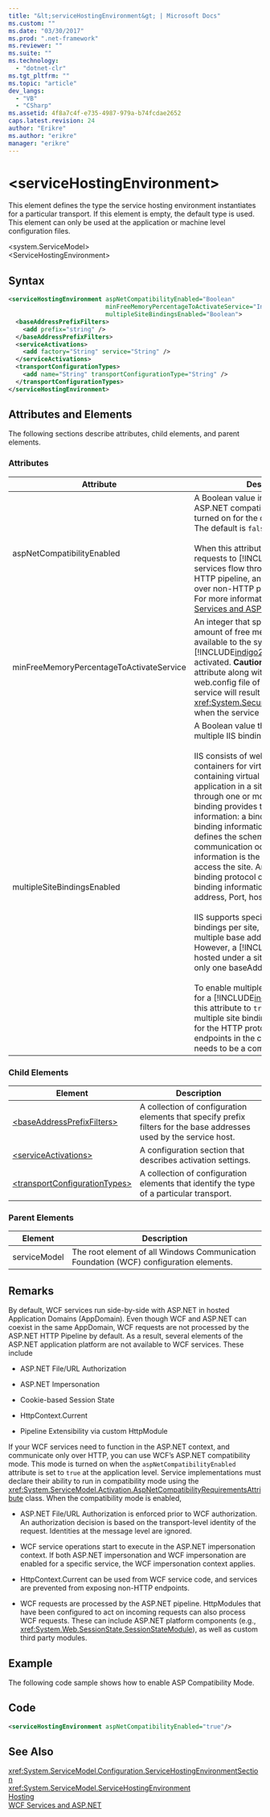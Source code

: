 ```yaml
---
title: "&lt;serviceHostingEnvironment&gt; | Microsoft Docs"
ms.custom: ""
ms.date: "03/30/2017"
ms.prod: ".net-framework"
ms.reviewer: ""
ms.suite: ""
ms.technology: 
  - "dotnet-clr"
ms.tgt_pltfrm: ""
ms.topic: "article"
dev_langs: 
  - "VB"
  - "CSharp"
ms.assetid: 4f8a7c4f-e735-4987-979a-b74fcdae2652
caps.latest.revision: 24
author: "Erikre"
ms.author: "erikre"
manager: "erikre"
---
```

# &lt;serviceHostingEnvironment&gt;
This element defines the type the service hosting environment instantiates for a particular transport. If this element is empty, the default type is used. This element can only be used at the application or machine level configuration files.  
  
 \<system.ServiceModel>  
\<ServiceHostingEnvironment>  
  
## Syntax  
  
```xml  
<serviceHostingEnvironment aspNetCompatibilityEnabled="Boolean" 
                           minFreeMemoryPercentageToActivateService="Integer" 
                           multipleSiteBindingsEnabled="Boolean">
  <baseAddressPrefixFilters>
    <add prefix="string" />
  </baseAddressPrefixFilters>
  <serviceActivations>
    <add factory="String" service="String" />
  </serviceActivations>
  <transportConfigurationTypes>
    <add name="String" transportConfigurationType="String" />
  </transportConfigurationTypes>
</serviceHostingEnvironment>  
```  
  
## Attributes and Elements  
 The following sections describe attributes, child elements, and parent elements.  
  
### Attributes  
  
|Attribute|Description|  
|---------------|-----------------|  
|aspNetCompatibilityEnabled|A Boolean value indicating whether the ASP.NET compatibility mode has been turned on for the current application. The default is `false`.<br /><br /> When this attribute is set to `true`, requests to [!INCLUDE[indigo1](../../../../../includes/indigo1-md.md)] services flow through the ASP.NET HTTP pipeline, and communication over non-HTTP protocols is prohibited. For more information, see [WCF Services and ASP.NET](../../../../../docs/framework/wcf/feature-details/wcf-services-and-aspnet.md).|  
|minFreeMemoryPercentageToActivateService|An integer that specifies the minimum amount of free memory that should be available to the system, before a [!INCLUDE[indigo2](../../../../../includes/indigo2-md.md)] service can be activated. **Caution:**  Specifying this attribute along with partial trust in the web.config file of a [!INCLUDE[indigo2](../../../../../includes/indigo2-md.md)] service will result in a <xref:System.Security.SecurityException> when the service is run.|  
|multipleSiteBindingsEnabled|A Boolean value that specifies whether multiple IIS bindings per site is enabled.<br /><br /> IIS consists of web sites, which are containers for virtual applications containing virtual directories. The application in a site can be accessed through one or more IIS binding. An IIS binding provides two pieces of information: a binding protocol and binding information. Binding protocol defines the scheme over which communication occurs, and binding information is the information used to access the site. An example of a binding protocol can be HTTP, whereas binding information can contain an IP address, Port, host header, etc.<br /><br /> IIS supports specifying multiple IIS bindings per site, which results in multiple base addresses per scheme. However, a [!INCLUDE[indigo1](../../../../../includes/indigo1-md.md)] service hosted under a site allows binding to only one baseAddress per scheme.<br /><br /> To enable multiple IIS bindings per site for a [!INCLUDE[indigo1](../../../../../includes/indigo1-md.md)] service, set this attribute to `true`. Notice that multiple site binding is supported only for the HTTP protocol. The address of endpoints in the configuration file needs to be a complete URI.|  
  
### Child Elements  
  
|Element|Description|  
|-------------|-----------------|  
|[\<baseAddressPrefixFilters>](../../../../../docs/framework/configure-apps/file-schema/wcf/baseaddressprefixfilters.md)|A collection of configuration elements that specify prefix filters for the base addresses used by the service host.|  
|[\<serviceActivations>](../../../../../docs/framework/configure-apps/file-schema/wcf/serviceactivations.md)|A configuration section that describes activation settings.|  
|[\<transportConfigurationTypes>](../../../../../docs/framework/configure-apps/file-schema/wcf/transportconfigurationtypes.md)|A collection of configuration elements that identify the type of a particular transport.|  
  
### Parent Elements  
  
|Element|Description|  
|-------------|-----------------|  
|serviceModel|The root element of all Windows Communication Foundation (WCF) configuration elements.|  
  
## Remarks  
 By default, WCF services run side-by-side with ASP.NET in hosted Application Domains (AppDomain). Even though WCF and ASP.NET can coexist in the same AppDomain, WCF requests are not processed by the ASP.NET HTTP Pipeline by default. As a result, several elements of the ASP.NET application platform are not available to WCF services. These include  
  
-   ASP.NET File/URL Authorization  
  
-   ASP.NET Impersonation  
  
-   Cookie-based Session State  
  
-   HttpContext.Current  
  
-   Pipeline Extensibility via custom HttpModule  
  
 If your WCF services need to function in the ASP.NET context, and communicate only over HTTP, you can use WCF’s ASP.NET compatibility mode. This mode is turned on when the `aspNetCompatibilityEnabled` attribute is set to `true` at the application level. Service implementations must declare their ability to run in compatibility mode using the <xref:System.ServiceModel.Activation.AspNetCompatibilityRequirementsAttribute> class. When the compatibility mode is enabled,  
  
-   ASP.NET File/URL Authorization is enforced prior to WCF authorization. An authorization decision is based on the transport-level identity of the request. Identities at the message level are ignored.  
  
-   WCF service operations start to execute in the ASP.NET impersonation context. If both ASP.NET impersonation and WCF impersonation are enabled for a specific service, the WCF impersonation context applies.  
  
-   HttpContext.Current can be used from WCF service code, and services are prevented from exposing non-HTTP endpoints.  
  
-   WCF requests are processed by the ASP.NET pipeline. HttpModules that have been configured to act on incoming requests can also process WCF requests. These can include ASP.NET platform components (e.g., <xref:System.Web.SessionState.SessionStateModule>), as well as custom third party modules.  
  
## Example  
 The following code sample shows how to enable ASP Compatibility Mode.  
  
## Code  
  
```xml  
<serviceHostingEnvironment aspNetCompatibilityEnabled="true"/>  
```  
  
## See Also  
 <xref:System.ServiceModel.Configuration.ServiceHostingEnvironmentSection>   
 <xref:System.ServiceModel.ServiceHostingEnvironment>   
 [Hosting](../../../../../docs/framework/wcf/feature-details/hosting.md)   
 [WCF Services and ASP.NET](../../../../../docs/framework/wcf/feature-details/wcf-services-and-aspnet.md)
